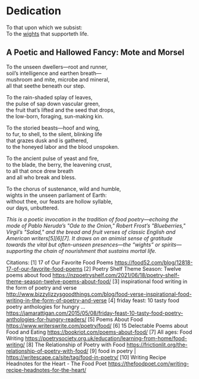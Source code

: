 # Dedication #

To that upon which we subsist:  
To the [wights](https://en.wikipedia.org/w/index.php?title=Wight&oldid=1292146887) that supporteth life.

## A Poetic and Hallowed Fancy: Mote and Morsel ##

To the unseen dwellers—root and runner,  
soil’s intelligence and earthen breath—  
mushroom and mite, microbe and mineral,  
all that seethe beneath our step.

To the rain-shaded splay of leaves,  
the pulse of sap down vascular green,  
the fruit that’s lifted and the seed that drops,  
the low-born, foraging, sun-making kin.

To the storied beasts—hoof and wing,  
to fur, to shell, to the silent, blinking life  
that grazes dusk and is gathered,  
to the honeyed labor and the blood unspoken.

To the ancient pulse of yeast and fire,  
to the blade, the berry, the leavening crust,  
to all that once drew breath  
and all who break and bless.

To the chorus of sustenance, wild and humble,  
wights in the unseen parliament of Earth:  
without thee, our feasts are hollow syllable,  
our days, unbuttered.

*This is a poetic invocation in the tradition of food poetry—echoing the mode of Pablo Neruda’s "Ode to the Onion," Robert Frost’s "Blueberries," Virgil’s "Salad," and the bread and fruit verses of classic English and American writers[5][6][7]. It draws on an animist sense of gratitude towards the vital but often-unseen presences—the “wights” or spirits—supporting the chain of nourishment that sustains mortal life.*

Citations:
[1] 17 of Our Favorite Food Poems https://food52.com/blog/12818-17-of-our-favorite-food-poems
[2] Poetry Shelf Theme Season: Twelve poems about food https://nzpoetryshelf.com/2021/06/18/poetry-shelf-theme-season-twelve-poems-about-food/
[3] inspirational food writing in the form of poetry and verse http://www.bizzylizzysgoodthings.com/blog/food-verse-inspirational-food-writing-in-the-form-of-poetry-and-verse
[4] friday feast: 10 tasty food poetry anthologies for hungry ... https://jamarattigan.com/2015/05/08/friday-feast-10-tasty-food-poetry-anthologies-for-hungry-readers/
[5] Poems About Food https://www.writerswrite.com/poetry/food/
[6] 15 Delectable Poems about Food and Eating https://bookriot.com/poems-about-food/
[7] All ages: Food Writing https://poetrysociety.org.uk/education/learning-from-home/food-writing/
[8] The Relationship of Poetry with Food https://frictionlit.org/the-relationship-of-poetry-with-food/
[9] food in poetry | https://writescape.ca/site/tag/food-in-poetry/
[10] Writing Recipe Headnotes for the Heart - The Food Poet https://thefoodpoet.com/writing-recipe-headnotes-for-the-heart/
